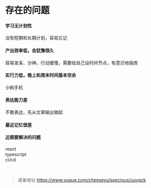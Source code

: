 # 存在的问题
#### 学习无计划性

没有短期和长期计划，容易忘记

#### 产出效率低，会犹豫很久

容易发呆、分神，行动缓慢，需要给自己设时间节点，有意识地锻炼

#### 实行力低，晚上和周末时间基本空余

少刷手机

#### 表达能力差

不敢表达，先从文章输出做起

#### 最近记忆很差

#### 近期要解决的问题

react  
typescript  
ci/cd

<br>
  
> 语雀地址 https://www.yuque.com/cheeseyu/specious/uuyqck